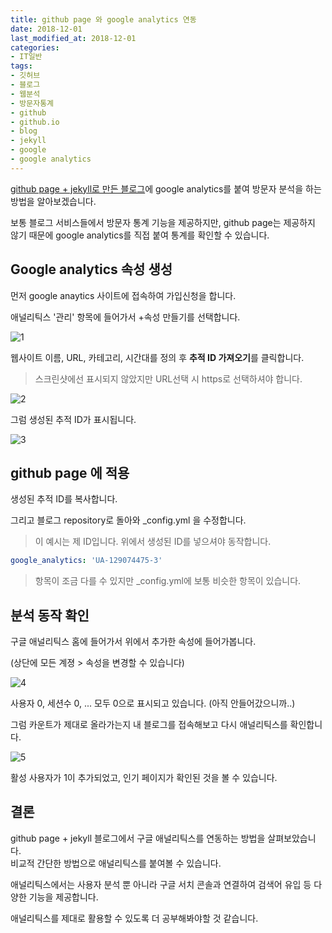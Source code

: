 ```yaml
---
title: github page 와 google analytics 연동
date: 2018-12-01
last_modified_at: 2018-12-01
categories:
- IT일반
tags:
- 깃허브
- 블로그
- 웹분석
- 방문자통계
- github
- github.io
- blog
- jekyll
- google
- google analytics
---
```


[github page + jekyll로 만든 블로그](https://inasie.github.io/it일반/github-blog-만들기)에 google analytics를 붙여 방문자 분석을 하는 방법을 알아보겠습니다.

보통 블로그 서비스들에서 방문자 통계 기능을 제공하지만, github page는 제공하지 않기 때문에 google analytics를 직접 붙여 통계를 확인할 수 있습니다.

## Google analytics 속성 생성

먼저 google anaytics 사이트에 접속하여 가입신청을 합니다.

애널리틱스 '관리' 항목에 들어가서 +속성 만들기를 선택합니다.

![1](https://inasie.github.io/images/2018-12-01-1/1.png)

웹사이트 이름, URL, 카테고리, 시간대를 정의 후 **추적 ID 가져오기**를 클릭합니다.

> 스크린샷에선 표시되지 않았지만 URL선택 시 https로 선택하셔야 합니다.

![2](https://inasie.github.io/images/2018-12-01-1/2.png)

그럼 생성된 추적 ID가 표시됩니다.

![3](https://inasie.github.io/images/2018-12-01-1/3.png)

## github page 에 적용

생성된 추적 ID를 복사합니다.

그리고 블로그 repository로 돌아와 _config.yml 을 수정합니다.

> 이 예시는 제 ID입니다. 위에서 생성된 ID를 넣으셔야 동작합니다.

```yml
google_analytics: 'UA-129074475-3'
```

> 항목이 조금 다를 수 있지만 _config.yml에 보통 비슷한 항목이 있습니다.

## 분석 동작 확인

구글 애널리틱스 홈에 들어가서 위에서 추가한 속성에 들어가봅니다.

(상단에 모든 계졍 > 속성을 변경할 수 있습니다)

![4](https://inasie.github.io/images/2018-12-01-1/4.png)

사용자 0, 세션수 0, ... 모두 0으로 표시되고 있습니다. (아직 안들어갔으니까..)

그럼 카운트가 제대로 올라가는지 내 블로그를 접속해보고 다시 애널리틱스를 확인합니다.

![5](https://inasie.github.io/images/2018-12-01-1/5.png)

활성 사용자가 1이 추가되었고, 인기 페이지가 확인된 것을 볼 수 있습니다.

## 결론

github page + jekyll 블로그에서 구글 애널리틱스를 연동하는 방법을 살펴보았습니다. <br>
비교적 간단한 방법으로 애널리틱스를 붙여볼 수 있습니다.

애널리틱스에서는 사용자 분석 뿐 아니라 구글 서치 콘솔과 연결하여 검색어 유입 등 다양한 기능을 제공합니다.

애널리틱스를 제대로 활용할 수 있도록 더 공부해봐야할 것 같습니다.